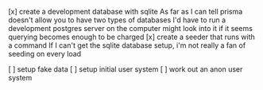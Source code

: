 [x] create a development database with sqlite
As far as I can tell prisma doesn't allow you to have two types of databases
I'd have to run a development postgres server on the computer
might look into it if it seems querying becomes enough to be charged
[x] create a seeder that runs with a command
If I can't get the sqlite database setup, i'm not really a fan of seeding on every load

[ ] setup fake data
[ ] setup initial user system
[ ] work out an anon user system
